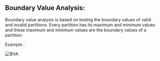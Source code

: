 ﻿## Boundary Value Analysis: ##

Boundary value analysis is based on testing the boundary values of valid and invalid partitions.  Every partition has its maximum and minimum values and these maximum and minimum values are the boundary values of a partition.

Example :

![BVA](https://github.com/manoja13702/Manual-Testing-./assets/142867318/e792fe9b-f22e-4758-91be-86e60c0c12a7)

